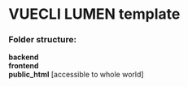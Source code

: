 # VUECLI LUMEN template

### Folder structure:<br>
<strong>backend</strong>
<br><strong>frontend</strong>
<br><strong>public_html</strong> [accessible to whole world]<br>